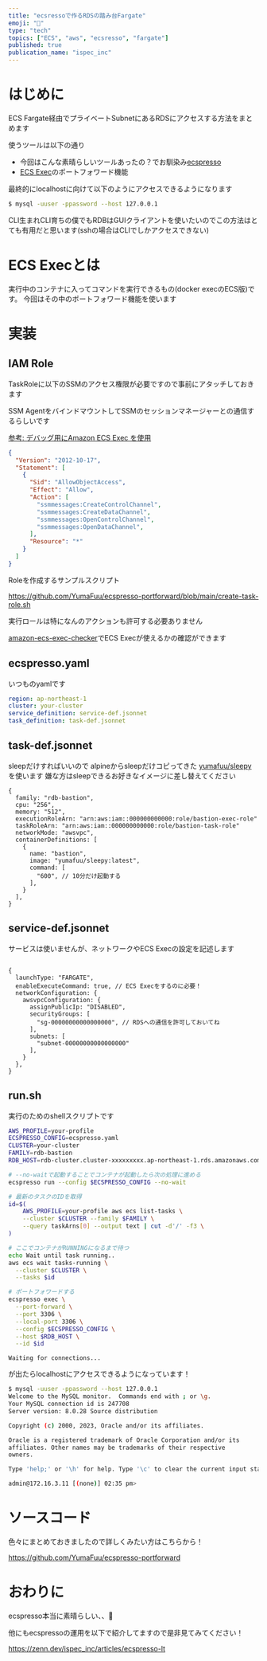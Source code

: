 ```yaml
---
title: "ecsressoで作るRDSの踏み台Fargate"
emoji: "💨"
type: "tech"
topics: ["ECS", "aws", "ecsresso", "fargate"]
published: true
publication_name: "ispec_inc"
---
```


# はじめに

ECS Fargate経由でプライベートSubnetにあるRDSにアクセスする方法をまとめます

使うツールは以下の通り
- 今回はこんな素晴らしいツールあったの？でお馴染み[ecspresso](https://github.com/kayac/ecspresso)
- [ECS Exec](https://docs.aws.amazon.com/ja_jp/AmazonECS/latest/userguide/ecs-exec.html)のポートフォワード機能

最終的にlocalhostに向けて以下のようにアクセスできるようになります

```bash
$ mysql -uuser -ppassword --host 127.0.0.1
```

CLI生まれCLI育ちの僕でもRDBはGUIクライアントを使いたいのでこの方法はとても有用だと思います(sshの場合はCLIでしかアクセスできない)


# ECS Execとは

実行中のコンテナに入ってコマンドを実行できるもの(docker execのECS版)です。
今回はその中のポートフォワード機能を使います


# 実装

## IAM Role

TaskRoleに以下のSSMのアクセス権限が必要ですので事前にアタッチしておきます

SSM AgentをバインドマウントしてSSMのセッションマネージャーとの通信するらしいです

[参考: デバッグ用にAmazon ECS Exec を使用](https://docs.aws.amazon.com/ja_jp/AmazonECS/latest/userguide/ecs-exec.html)


```json:policy.json
{
  "Version": "2012-10-17",
  "Statement": [
    {
      "Sid": "AllowObjectAccess",
      "Effect": "Allow",
      "Action": [
        "ssmmessages:CreateControlChannel",
        "ssmmessages:CreateDataChannel",
        "ssmmessages:OpenControlChannel",
        "ssmmessages:OpenDataChannel",
      ],
      "Resource": "*"
    }
  ]
}

```

Roleを作成するサンプルスクリプト

https://github.com/YumaFuu/ecspresso-portforward/blob/main/create-task-role.sh

実行ロールは特になんのアクションも許可する必要ありません

[amazon-ecs-exec-checker](https://github.com/aws-containers/amazon-ecs-exec-checker)でECS Execが使えるかの確認ができます


## ecspresso.yaml

いつものyamlです

```yaml:ecspresso.yaml
region: ap-northeast-1
cluster: your-cluster
service_definition: service-def.jsonnet
task_definition: task-def.jsonnet
```

## task-def.jsonnet

sleepだけすればいいので alpineからsleepだけコピってきた [yumafuu/sleepy](https://github.com/YumaFuu/docker-sleepy) を使います
嫌な方はsleepできるお好きなイメージに差し替えてください

```json:task-def.jsonnet
{
  family: "rdb-bastion",
  cpu: "256",
  memory: "512",
  executionRoleArn: "arn:aws:iam::000000000000:role/bastion-exec-role"
  taskRoleArn: "arn:aws:iam::000000000000:role/bastion-task-role"
  networkMode: "awsvpc",
  containerDefinitions: [
    {
      name: "bastion",
      image: "yumafuu/sleepy:latest",
      command: [
        "600", // 10分だけ起動する
      ],
    }
  ],
}

```

## service-def.jsonnet

サービスは使いませんが、ネットワークやECS Execの設定を記述します

```json:service-def.jsonnet

{
  launchType: "FARGATE",
  enableExecuteCommand: true, // ECS Execをするのに必要！
  networkConfiguration: {
    awsvpcConfiguration: {
      assignPublicIp: "DISABLED",
      securityGroups: [
        "sg-00000000000000000", // RDSへの通信を許可しておいてね
      ],
      subnets: [
        "subnet-00000000000000000"
      ],
    }
  },
}

```

## run.sh

実行のためのshellスクリプトです

```bash:run.sh
AWS_PROFILE=your-profile
ECSPRESSO_CONFIG=ecspresso.yaml
CLUSTER=your-cluster
FAMILY=rdb-bastion
RDB_HOST=rdb-cluster.cluster-xxxxxxxxx.ap-northeast-1.rds.amazonaws.com

# --no-waitで起動することでコンテナが起動したら次の処理に進める
ecspresso run --config $ECSPRESSO_CONFIG --no-wait

# 最新のタスクのIDを取得
id=$(
    AWS_PROFILE=your-profile aws ecs list-tasks \
    --cluster $CLUSTER --family $FAMILY \
    --query taskArns[0] --output text | cut -d'/' -f3 \
)

# ここでコンテナがRUNNINGになるまで待つ
echo Wait until task running..
aws ecs wait tasks-running \
  --cluster $CLUSTER \
  --tasks $id

# ポートフォワードする
ecspresso exec \
  --port-forward \
  --port 3306 \
  --local-port 3306 \
  --config $ECSPRESSO_CONFIG \
  --host $RDB_HOST \
  --id $id
```


```
Waiting for connections...
```
が出たらlocalhostにアクセスできるようになっています！

```bash
$ mysql -uuser -ppassword --host 127.0.0.1
Welcome to the MySQL monitor.  Commands end with ; or \g.
Your MySQL connection id is 247708
Server version: 8.0.28 Source distribution

Copyright (c) 2000, 2023, Oracle and/or its affiliates.

Oracle is a registered trademark of Oracle Corporation and/or its
affiliates. Other names may be trademarks of their respective
owners.

Type 'help;' or '\h' for help. Type '\c' to clear the current input statement.

admin@172.16.3.11 [(none)] 02:35 pm>
```


# ソースコード

色々にまとめておきましたので詳しくみたい方はこちらから！

https://github.com/YumaFuu/ecspresso-portforward

# おわりに

ecspresso本当に素晴らしい、、🤙

他にもecspressoの運用を以下で紹介してますので是非見てみてください！

https://zenn.dev/ispec_inc/articles/ecspresso-lt

